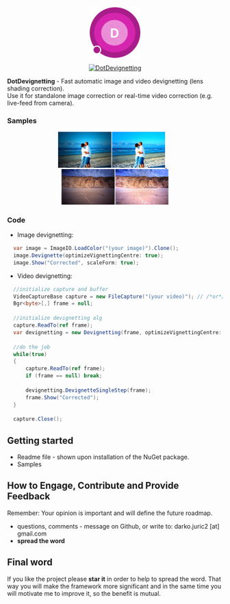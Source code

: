 <p align="center">
    <a href="https://www.nuget.org/profiles/dajuric"> <img src="Deployment/Logo/logo-big.png" alt="DotDevignetting logo" width="120" align="center"/> </a>
</p>

<p align="center">
    <a href="https://www.nuget.org/packages/DotDevignetting/">
       <img src="https://img.shields.io/badge/DotDevignetting-1.0.1-A71D89.svg?style=flat-square" alt="DotDevignetting"/> 
    </a>
</p>

**DotDevignetting** - Fast automatic image and video devignetting (lens shading correction).  
 Use it for standalone image correction or real-time video correction (e.g. live-feed from camera).

### Samples

<p align="center">
   <a href="./Deployment/sample-1.jpg" target="_blank">
      <img alt="Output sample" src="./Deployment/sample-1.jpg" width="250"/>
   </a>
   &nbsp; &nbsp;
   <a href="./Deployment/sample-2.jpg" target="_blank">
      <img alt="Output sample" src="./Deployment/sample-2.jpg" width="250"/>
   </a>
</p>

### Code

+ Image devignetting:
``` csharp
  var image = ImageIO.LoadColor("(your image)").Clone();
  image.Devignette(optimizeVignettingCentre: true);
  image.Show("Corrected", scaleForm: true);
```

+ Video devignetting:
``` csharp
  //initialize capture and buffer
  VideoCaptureBase capture = new FileCapture("(your video)"); // /*or*/ capture = new CameraCapture();
  Bgr<byte>[,] frame = null;

  //initialize devignetting alg
  capture.ReadTo(ref frame);
  var devignetting = new Devignetting(frame, optimizeVignettingCentre: true);

  //do the job
  while(true)
  {
      capture.ReadTo(ref frame);
      if (frame == null) break;
        
      devignetting.DevignetteSingleStep(frame);
      frame.Show("Corrected");
  }

  capture.Close();
```

## Getting started
+ Readme file - shown upon installation of the NuGet package. 
+ Samples

## How to Engage, Contribute and Provide Feedback  
Remember: Your opinion is important and will define the future roadmap.
+ questions, comments - message on Github, or write to: darko.juric2 [at] gmail.com
+ **spread the word** 

## Final word
If you like the project please **star it** in order to help to spread the word. That way you will make the framework more significant and in the same time you will motivate me to improve it, so the benefit is mutual.
